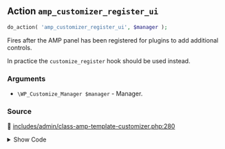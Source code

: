 ## Action `amp_customizer_register_ui`

```php
do_action( 'amp_customizer_register_ui', $manager );
```

Fires after the AMP panel has been registered for plugins to add additional controls.

In practice the `customize_register` hook should be used instead.

### Arguments

* `\WP_Customize_Manager $manager` - Manager.

### Source

:link: [includes/admin/class-amp-template-customizer.php:280](/includes/admin/class-amp-template-customizer.php#L280)

<details>
<summary>Show Code</summary>

```php
do_action( 'amp_customizer_register_ui', $this->wp_customize );
```

</details>
